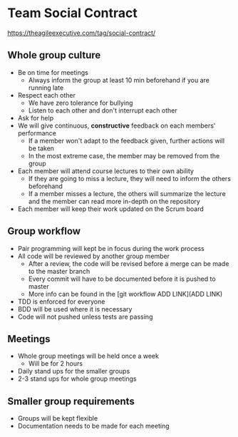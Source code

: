 # Team Social Contract

<https://theagileexecutive.com/tag/social-contract/>

## Whole group culture

- Be on time for meetings
    - Always inform the group at least 10 min beforehand if you are running late
- Respect each other
    - We have zero tolerance for bullying
    - Listen to each other and don't interrupt each other
- Ask for help
- We will give continuous, **constructive** feedback on each members' performance
    - If a member won't adapt to the feedback given, further actions will be taken
    - In the most extreme case, the member may be removed from the group
- Each member will attend course lectures to their own ability
    - If they are going to miss a lecture, they will need to inform the others beforehand
    - If a member misses a lecture, the others will summarize the lecture and the member can read more in-depth on the repository
- Each member will keep their work updated on the Scrum board

## Group workflow

- Pair programming will kept be in focus during the work process
- All code will be reviewed by another group member
    - After a review, the code will be revised before a merge can be made to the master branch
    - Every commit will have to be documented before it is pushed to master
    - More info can be found in the [git workflow ADD LINK](ADD LINK)
- TDD is enforced for everyone
- BDD will be used where it is necessary
- Code will not pushed unless tests are passing

## Meetings

- Whole group meetings will be held once a week
    - Will be for 2 hours
- Daily stand ups for the smaller groups
- 2-3 stand ups for whole group meetings

## Smaller group requirements

- Groups will be kept flexible
- Documentation needs to be made for each meeting